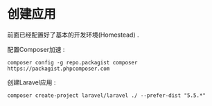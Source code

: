 # 创建应用

前面已经配置好了基本的开发环境\(Homestead\) . 

配置Composer加速 : 

```
composer config -g repo.packagist composer https://packagist.phpcomposer.com
```

创建Laravel应用 : 

```
composer create-project laravel/laravel ./ --prefer-dist "5.5.*"
```



